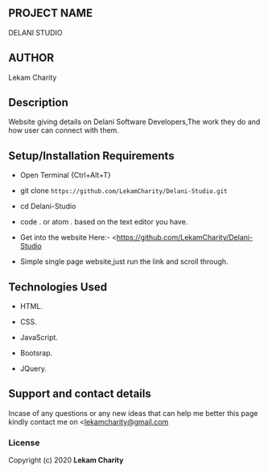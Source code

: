 ## PROJECT NAME
DELANI STUDIO

## AUTHOR
Lekam Charity

## Description
Website giving details on Delani Software Developers,The work they do and how user can connect with them.

## Setup/Installation Requirements

*  Open Terminal {Ctrl+Alt+T}

* git clone ```https://github.com/LekamCharity/Delani-Studio.git```

* cd Delani-Studio

* code . or atom . based on the text editor you have.

*  Get into the website Here:- <https://github.com/LekamCharity/Delani-Studio

*  Simple single page website,just run the link and scroll through.

## Technologies Used
* HTML.

* CSS.

* JavaScript.

* Bootsrap.

* JQuery.


## Support and contact details
 Incase of any questions or any new ideas that can help me better this page kindly contact me on  <lekamcharity@gmail.com

  ### License
Copyright (c) 2020 **Lekam Charity**
